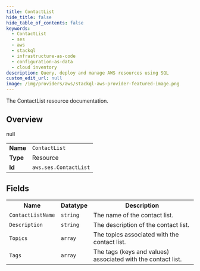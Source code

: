 ```yaml
---
title: ContactList
hide_title: false
hide_table_of_contents: false
keywords:
  - ContactList
  - ses
  - aws
  - stackql
  - infrastructure-as-code
  - configuration-as-data
  - cloud inventory
description: Query, deploy and manage AWS resources using SQL
custom_edit_url: null
image: /img/providers/aws/stackql-aws-provider-featured-image.png
---
```

The ContactList resource documentation.

## Overview
<table><tbody>
<tr><td><b>Name</b></td><td><code>ContactList</code></td></tr>
<tr><td><b>Type</b></td><td>Resource</td></tr>
null
<tr><td><b>Id</b></td><td><code>aws.ses.ContactList</code></td></tr>
</tbody></table>

## Fields
<table><tbody>
<tr><th>Name</th><th>Datatype</th><th>Description</th></tr>
<tr><td><code>ContactListName</code></td><td><code>string</code></td><td>The name of the contact list.</td></tr><tr><td><code>Description</code></td><td><code>string</code></td><td>The description of the contact list.</td></tr><tr><td><code>Topics</code></td><td><code>array</code></td><td>The topics associated with the contact list.</td></tr><tr><td><code>Tags</code></td><td><code>array</code></td><td>The tags (keys and values) associated with the contact list.</td></tr>
</tbody></table>